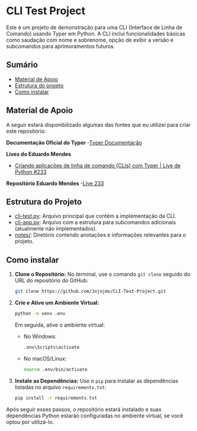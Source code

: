 # CLI Test Project

Este é um projeto de demonstração para uma CLI (Interface de Linha de Comando) usando Typer em Python. A CLI inclui funcionalidades básicas como saudação com nome e sobrenome, opção de exibir a versão e subcomandos para aprimoramentos futuros.

## Sumário

- [Material de Apoio](#material-de-apoio)
- [Estrutura do projeto](#estrutura-do-projeto)
- [Como instalar](#como-instalar)

## Material de Apoio

A seguir estará disponibilizado algumas das fontes que eu utilizei para criar este repositório:

**Documentação Oficial do Typer**
-[Typer Documentação](https://typer.tiangolo.com/)

**Lives do Eduardo Mendes**
- [Criando aplicações de linha de comando (CLIs) com Typer | Live de Python #233](https://www.youtube.com/watch?v=m1_48lmAX-Y)

**Repositório Eduardo Mendes**
-[Live 233](https://github.com/dunossauro/live-de-python/tree/main/codigo/Live233)

## Estrutura do Projeto

- [cli-test.py](cli-test.py): Arquivo principal que contém a implementação da CLI.
- [cli-app.py](cli-app.py): Arquivo com a estrutura para subcomandos adicionais (atualmente não implementados).
- [notes/](notes/notes.md): Diretório contendo anotações e informações relevantes para o projeto.

## Como instalar

1. **Clone o Repositório:** No terminal, use o comando `git clone` seguido do URL do repositório do GitHub:
   ```bash
   git clone https://github.com/Jojojmo/CLI-Test-Project.git
   ```


3. **Crie e Ative um Ambiente Virtual:**
   ```bash
   python -m venv .env
   ```
   Em seguida, ative o ambiente virtual:
   - No Windows:
     ```bash
     .env\Scripts\activate
     ```
   - No macOS/Linux:
     ```bash
     source .env/bin/activate
     ```

4. **Instale as Dependências:** Use o `pip` para instalar as dependências listadas no arquivo `requirements.txt`:
   ```bash
   pip install -r requirements.txt
   ```

Após seguir esses passos, o repositório estará instalado e suas dependências Python estarão configuradas no ambiente virtual, se você optou por utilizá-lo.

